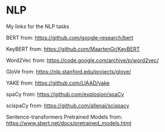 # NLP
My links for the NLP tasks


BERT from: https://github.com/google-research/bert

KeyBERT from: https://github.com/MaartenGr/KeyBERT

Word2Vec from: https://code.google.com/archive/p/word2vec/

GloVe from: https://nlp.stanford.edu/projects/glove/

YAKE from: https://github.com/LIAAD/yake

spaCy from: https://github.com/explosion/spaCy

scispaCy from: https://github.com/allenai/scispacy

Sentence-transformers Pretrained Models from: https://www.sbert.net/docs/pretrained_models.html
